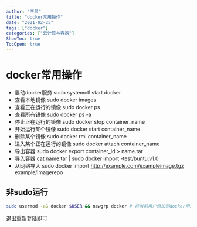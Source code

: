 ```yaml
---
author: "李昌"
title: "docker常用操作"
date: "2021-02-25"
tags: ["docker"]
categories: ["云计算与容器"]
ShowToc: true
TocOpen: true
---
```

# docker常用操作
* 启动docker服务
sudo systemctl start docker
* 查看本地镜像
sudo docker images
* 查看正在运行的镜像
sudo docker ps 
* 查看所有镜像
sudo docker ps -a 
* 停止正在运行的镜像
sudo docker stop container_name
* 开始运行某个镜像
sudo docker start container_name
* 删除某个镜像
sudo docker rmi container_name
* 进入某个正在运行的镜像
sudo docker attach container_name
* 导出容器
sudo docker export container_id > name.tar
* 导入容器
cat name.tar | sudo docker import -test/buntu:v1.0
* 从网络导入
sudo docker import http://example.com/exampleimage.tgz example/imagerepo


## 非sudo运行

```bash
sudo usermod -aG docker $USER && newgrp docker # 将当前用户添加到docker用户组
```

退出重新登陆即可